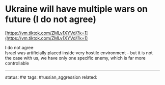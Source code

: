 # Ukraine will have multiple wars on future (I do not agree)
[https://vm.tiktok.com/ZMLv1XYVd/?k=1](https://vm.tiktok.com/ZMLv1XYVd/?k=1)  
  
I do not agree  
Israel was artificially placed inside very hostile environment - but it is not the case with us, we have only one specific enemy, which is far more controllable

---
status: #⚙️ 
tags: #russian_aggression 
related: 